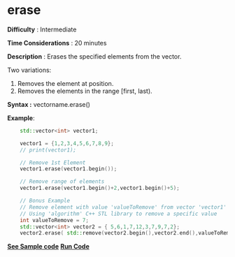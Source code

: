 # erase

**Difficulty** : Intermediate

**Time Considerations** : 20 minutes

**Description** : Erases the specified elements from the vector.

Two variations:

1. Removes the element at position.
2. Removes the elements in the range [first, last).

**Syntax :** vectorname.erase()

**Example**:
```cpp
    std::vector<int> vector1;

    vector1 = {1,2,3,4,5,6,7,8,9};
    // print(vector1);

    // Remove 1st Element
    vector1.erase(vector1.begin());

    // Remove range of elements
    vector1.erase(vector1.begin()+2,vector1.begin()+5);

    // Bonus Example
    // Remove element with value 'valueToRemove' from vector 'vector1'
    // Using 'algorithm' C++ STL library to remove a specific value
    int valueToRemove = 7;
    std::vector<int> vector2 = { 5,6,1,7,12,3,7,9,7,2};
    vector2.erase( std::remove(vector2.begin(),vector2.end(),valueToRemove),vector2.end());

```
**[See Sample code](../snippets/vector/erase.cpp)**
**[Run Code](https://rextester.com/XWYI46957)**
